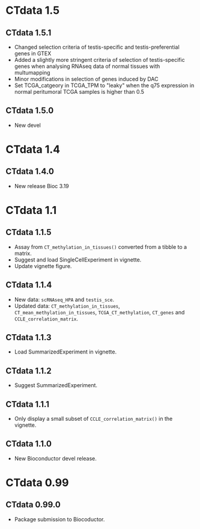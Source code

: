 # CTdata 1.5

## CTdata 1.5.1

- Changed selection criteria of testis-specific and testis-preferential genes 
in GTEX 
- Added a slightly more stringent criteria of selection of testis-specific 
genes when analysing RNAseq data of normal tissues with multumapping 
- Minor modifications in selection of genes induced by DAC
- Set TCGA_catgeory in TCGA_TPM to "leaky" when the q75 expression in normal
peritumoral TCGA samples is higher than 0.5

## CTdata 1.5.0

- New devel


# CTdata 1.4

## CTdata 1.4.0

- New release Bioc 3.19

# CTdata 1.1

## CTdata 1.1.5

- Assay from `CT_methylation_in_tissues()` converted from a tibble to
  a matrix.
- Suggest and load SingleCellExperiment in vignette.
- Update vignette figure.

## CTdata 1.1.4

- New data: `scRNAseq_HPA` and `testis_sce`.
- Updated data: `CT_methylation_in_tissues`,
  `CT_mean_methylation_in_tissues`, `TCGA_CT_methylation`, `CT_genes`
  and `CCLE_correlation_matrix`.

## CTdata 1.1.3

- Load SummarizedExperiment in vignette.

## CTdata 1.1.2

- Suggest SummarizedExperiment.

## CTdata 1.1.1

- Only display a small subset of `CCLE_correlation_matrix()` in the
  vignette.

## CTdata 1.1.0

- New Bioconductor devel release.

# CTdata 0.99

## CTdata 0.99.0

- Package submission to Biocoductor.
